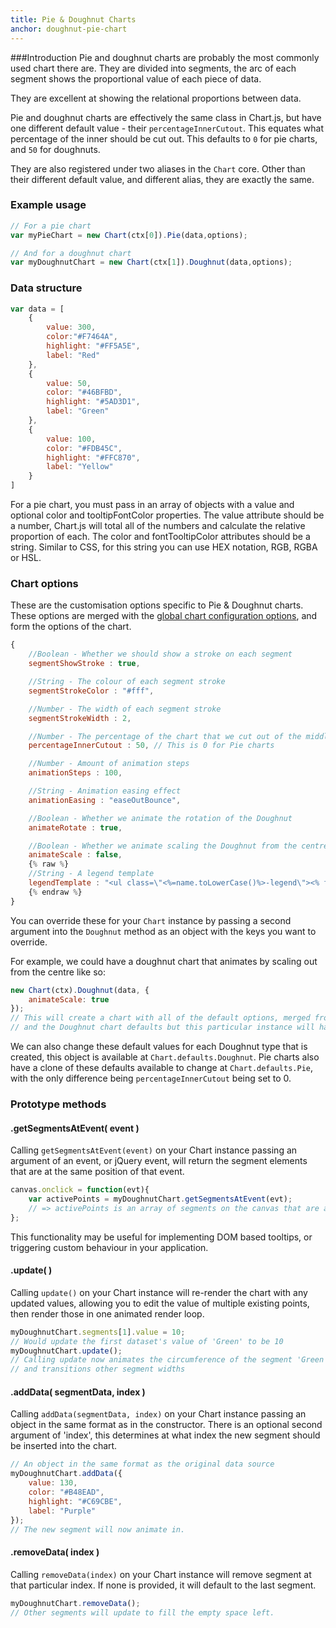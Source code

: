 ```yaml
---
title: Pie & Doughnut Charts
anchor: doughnut-pie-chart
---
```

###Introduction
Pie and doughnut charts are probably the most commonly used chart there are. They are divided into segments, the arc of each segment shows the proportional value of each piece of data.

They are excellent at showing the relational proportions between data.

Pie and doughnut charts are effectively the same class in Chart.js, but have one different default value - their `percentageInnerCutout`. This equates what percentage of the inner should be cut out. This defaults to `0` for pie charts, and `50` for doughnuts.

They are also registered under two aliases in the `Chart` core. Other than their different default value, and different alias, they are exactly the same.

<div class="canvas-holder half">
	<canvas width="250" height="125"></canvas>
</div>

<div class="canvas-holder half">
	<canvas width="250" height="125"></canvas>
</div>


### Example usage

```javascript
// For a pie chart
var myPieChart = new Chart(ctx[0]).Pie(data,options);

// And for a doughnut chart
var myDoughnutChart = new Chart(ctx[1]).Doughnut(data,options);
```

### Data structure

```javascript
var data = [
	{
		value: 300,
		color:"#F7464A",
		highlight: "#FF5A5E",
		label: "Red"
	},
	{
		value: 50,
		color: "#46BFBD",
		highlight: "#5AD3D1",
		label: "Green"
	},
	{
		value: 100,
		color: "#FDB45C",
		highlight: "#FFC870",
		label: "Yellow"
	}
]
```

For a pie chart, you must pass in an array of objects with a value and optional color and tooltipFontColor properties. The value attribute should be a number, Chart.js will total all of the numbers and calculate the relative proportion of each. The color and fontTooltipColor attributes should be a string. Similar to CSS, for this string you can use HEX notation, RGB, RGBA or HSL.

### Chart options

These are the customisation options specific to Pie & Doughnut charts. These options are merged with the [global chart configuration options](#getting-started-global-chart-configuration), and form the options of the chart.

```javascript
{
	//Boolean - Whether we should show a stroke on each segment
	segmentShowStroke : true,

	//String - The colour of each segment stroke
	segmentStrokeColor : "#fff",

	//Number - The width of each segment stroke
	segmentStrokeWidth : 2,

	//Number - The percentage of the chart that we cut out of the middle
	percentageInnerCutout : 50, // This is 0 for Pie charts

	//Number - Amount of animation steps
	animationSteps : 100,

	//String - Animation easing effect
	animationEasing : "easeOutBounce",

	//Boolean - Whether we animate the rotation of the Doughnut
	animateRotate : true,

	//Boolean - Whether we animate scaling the Doughnut from the centre
	animateScale : false,
	{% raw %}
	//String - A legend template
	legendTemplate : "<ul class=\"<%=name.toLowerCase()%>-legend\"><% for (var i=0; i<segments.length; i++){%><li><span style=\"background-color:<%=segments[i].fillColor%>\"></span><%if(segments[i].label){%><%=segments[i].label%><%}%></li><%}%></ul>"
	{% endraw %}
}
```
You can override these for your `Chart` instance by passing a second argument into the `Doughnut` method as an object with the keys you want to override.

For example, we could have a doughnut chart that animates by scaling out from the centre like so:

```javascript
new Chart(ctx).Doughnut(data, {
	animateScale: true
});
// This will create a chart with all of the default options, merged from the global config,
// and the Doughnut chart defaults but this particular instance will have `animateScale` set to `true`.
```

We can also change these default values for each Doughnut type that is created, this object is available at `Chart.defaults.Doughnut`. Pie charts also have a clone of these defaults available to change at `Chart.defaults.Pie`, with the only difference being `percentageInnerCutout` being set to 0.

### Prototype methods

#### .getSegmentsAtEvent( event )

Calling `getSegmentsAtEvent(event)` on your Chart instance passing an argument of an event, or jQuery event, will return the segment elements that are at the same position of that event.

```javascript
canvas.onclick = function(evt){
	var activePoints = myDoughnutChart.getSegmentsAtEvent(evt);
	// => activePoints is an array of segments on the canvas that are at the same position as the click event.
};
```

This functionality may be useful for implementing DOM based tooltips, or triggering custom behaviour in your application.

#### .update( )

Calling `update()` on your Chart instance will re-render the chart with any updated values, allowing you to edit the value of multiple existing points, then render those in one animated render loop.

```javascript
myDoughnutChart.segments[1].value = 10;
// Would update the first dataset's value of 'Green' to be 10
myDoughnutChart.update();
// Calling update now animates the circumference of the segment 'Green' from 50 to 10.
// and transitions other segment widths
```

#### .addData( segmentData, index )

Calling `addData(segmentData, index)` on your Chart instance passing an object in the same format as in the constructor. There is an optional second argument of 'index', this determines at what index the new segment should be inserted into the chart.

```javascript
// An object in the same format as the original data source
myDoughnutChart.addData({
	value: 130,
	color: "#B48EAD",
	highlight: "#C69CBE",
	label: "Purple"
});
// The new segment will now animate in.
```

#### .removeData( index )

Calling `removeData(index)` on your Chart instance will remove segment at that particular index. If none is provided, it will default to the last segment.

```javascript
myDoughnutChart.removeData();
// Other segments will update to fill the empty space left.
```
